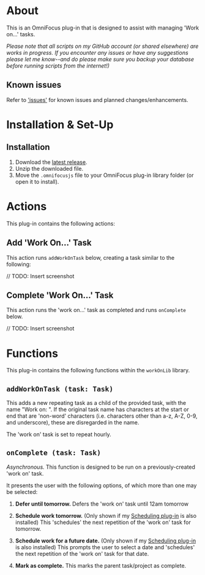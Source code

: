 # About

This is an OmniFocus plug-in that is designed to assist with managing 'Work on...' tasks.

_Please note that all scripts on my GitHub account (or shared elsewhere) are works in progress. If you encounter any issues or have any suggestions please let me know--and do please make sure you backup your database before running scripts from the internet!)_

## Known issues 

Refer to ['issues'](https://github.com/ksalzke/work-on-omnifocus-plug-in/issues) for known issues and planned changes/enhancements.

# Installation & Set-Up

## Installation

1. Download the [latest release](https://github.com/ksalzke/work-on-omnifocus-plug-in/releases/latest).
2. Unzip the downloaded file.
3. Move the `.omnifocusjs` file to your OmniFocus plug-in library folder (or open it to install).

# Actions

This plug-in contains the following actions:

## Add 'Work On...' Task

This action runs `addWorkOnTask` below, creating a task similar to the following:

// TODO: Insert screenshot

## Complete 'Work On...' Task

This action runs the 'work on...' task as completed and runs `onComplete` below.

// TODO: Insert screenshot

# Functions

This plug-in contains the following functions within the `workOnLib` library.

## `addWorkOnTask (task: Task)`

This adds a new repeating task as a child of the provided task, with the name "Work on: <Task>". If the original task name has characters at the start or end that are 'non-word' characters (i.e. characters other than a-z, A-Z, 0-9, and underscore), these are disregarded in the name.

The 'work on' task is set to repeat hourly.

## `onComplete (task: Task)`

_Asynchronous._ This function is designed to be run on a previously-created 'work on' task.

It presents the user with the following options, of which more than one may be selected:

1. **Defer until tomorrow.** Defers the 'work on' task until 12am tomorrow

2. **Schedule work tomorrow.** (Only shown if my [Scheduling plug-in](https://github.com/ksalzke/scheduling-omnifocus-plugin) is also installed) This 'schedules' the next repetition of the 'work on' task for tomorrow.

3. **Schedule work for a future date.** (Only shown if my [Scheduling plug-in](https://github.com/ksalzke/scheduling-omnifocus-plugin) is also installed) This prompts the user to select a date and 'schedules' the next repetition of the 'work on' task for that date.

4. **Mark as complete.** This marks the parent task/project as complete.
